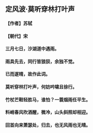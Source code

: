 ## 定风波·莫听穿林打叶声 
#### 【作者】**苏轼**    
#### 【朝代】**宋**  

#### 三月七日，沙湖道中遇雨。  
#### 雨具先去，同行皆狼狈，余独不觉。  
#### 已而遂晴，故作此词。  
#### 莫听穿林打叶声，何妨吟啸且徐行。  
#### 竹杖芒鞋轻胜马，谁怕？一蓑烟雨任平生。  
#### 料峭春风吹酒醒，微冷，山头斜照却相迎。  
#### 回首向来萧瑟处，归去，也无风雨也无晴。  



